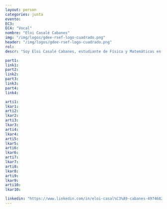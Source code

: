 ```yaml
---
layout: person
categories: junta
evento: 
EC3: 
EC4: "Vocal"
nombre: "Eloi Casalé Cabanes"
img: "/img/logos/gdee-rsef-logo-cuadrado.png"
header: "/img/logos/gdee-rsef-logo-cuadrado.png"
rol: 
descr: "Soy Eloi Casalé Cabanes, estudiante de Física y Matemáticas en la UAB. Llevo un par de años participando de diversas asociaciones en mi facultad y el año pasado me uní al GdeE creando una Delegación en la UAB. Me presento para formar parte de la Junta de Gobierno con muchas ganas de empezar proyectos nuevos y más ambiciosos."

part1: 
link1: 
part2: 
link2: 
part3:
link3:
part4:
link4:

arti1:
lkar1: 
arti2:
lkar2:
arti3:
lkar3:
arti4:
lkar4:
arti5:
lkar5: 
arti6:
lkar6:
arti7:
lkar7: 
arti8:
lkar8:
arti9:
lkar9:
arti10:
lkar10:

linkedin: "https://www.linkedin.com/in/eloi-casal%C3%A9-cabanes-497468271/"
---
```

